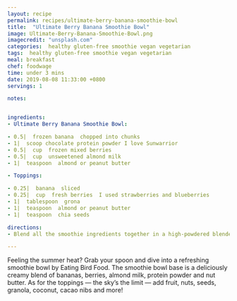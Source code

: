 ```yaml
---
layout: recipe
permalink: recipes/ultimate-berry-banana-smoothie-bowl
title:  "Ultimate Berry Banana Smoothie Bowl"
image: Ultimate-Berry-Banana-Smoothie-Bowl.png
imagecredit: "unsplash.com"
categories:  healthy gluten-free smoothie vegan vegetarian
tags:  healthy gluten-free smoothie vegan vegetarian
meal: breakfast
chef: foodwage
time: under 3 mins
date: 2019-08-08 11:33:00 +0800
servings: 1

notes:


ingredients:
- Ultimate Berry Banana Smoothie Bowl:

- 0.5|  frozen banana  chopped into chunks
- 1|  scoop chocolate protein powder I love Sunwarrior
- 0.5|  cup  frozen mixed berries
- 0.5|  cup  unsweetened almond milk
- 1|  teaspoon  almond or peanut butter

- Toppings:

- 0.25|  banana  sliced
- 0.25|  cup  fresh berries  I used strawberries and blueberries
- 1|  tablespoon  grona
- 1|  teaspoon  almond or peanut butter
- 1|  teaspoon  chia seeds

directions:
- Blend all the smoothie ingredients together in a high-powdered blender until smooth. Pour into a bowl and add toppings. Enjoy!

---
```


Feeling the summer heat? Grab your spoon and dive into a refreshing smoothie bowl by Eating Bird Food. The smoothie bowl base is a deliciously creamy blend of bananas, berries, almond milk, protein powder and nut butter. As for the toppings — the sky’s the limit — add fruit, nuts, seeds, granola, coconut, cacao nibs and more!